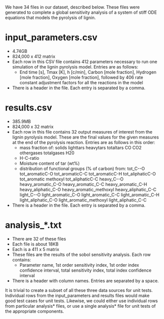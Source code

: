 We have 34 files in our dataset, described below.  These files were generated to complete a global sensitivity analysis of a system of stiff ODE equations that models the pyrolysis of lignin.

# input_parameters.csv
-  4.74GB
-  824,000 x 412 matrix
-  Each row in this CSV file contains 412 parameters necessary to run one simulation of the lignin pyrolysis model.  Entries are as follows:
    -  End time [s], Tmax [K], h [c/min], Carbon [mole fraction], Hydrogen [mole fraction], Oxygen [mole fraction], followed by 406 rate constant adjustment factors for all the reactions in the model
-  There is a header in the file.  Each entry is separated by a comma. 

# results.csv
-  385.9MB
-  824,000 x 32 matrix
-  Each row in this file contains 32 output measures of interest from the lignin pyrolysis model.  These are the final values for the given measures at the end of the pyrolysis reaction.  Entries are as follows in this order:
    - mass fraction of: solids lighttars heavytars totaltars CO CO2 othergases totalgases H20 
    - H-C-ratio
    - Moisture content of tar (wt%) 
    - distribution of functional groups (% of carbon) from: tot_C--O tot_aromaticC-O tot_aromaticC-C tot_aromaticC-H tot_aliphaticC-O tot_aromatic methoxyl tot_aliphaticC-C heavy_C--O heavy_aromatic_C-O heavy_aromatic_C-C heavy_aromatic_C-H heavy_aliphatic_C-O heavy_aromatic_methoxyl heavy_aliphatic_C-C light_C--O light_aromatic_C-O light_aromatic_C-C light_aromatic_C-H light_aliphatic_C-O light_aromatic_methoxyl light_aliphatic_C-C 
-  There is a header in the file.  Each entry is separated by a comma.

# analysis_*.txt
-  There are 32 of these files
-  Each file is about 18KB
-  Each is a 411 x 5 matrix
-  These files are the results of the sobol sensitivity analysis.  Each row contains:
    -  Parameter name, 1st order sensitivity index, 1st order index confidence interval, total sensitivity index, total index confidence interval
-  There is a header with column names.  Entries are separated by a space.



It is trivial to create a subset of all these three data sources for unit tests.  Individual rows from the input_parameters and results files would make good test cases for unit tests.  Likewise, we could either use individual rows from particular analysis* files, or use a single analysis* file for unit tests of the appropriate components.
